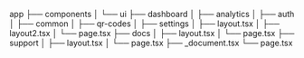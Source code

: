 app
├── components
│   └── ui
├── dashboard
│   ├── analytics
│   ├── auth
│   ├── common
│   ├── qr-codes
│   ├── settings
│   ├── layout.tsx
│   ├── layout2.tsx
│   └── page.tsx
├── docs
│   ├── layout.tsx
│   └── page.tsx
├── support
│   ├── layout.tsx
│   └── page.tsx
├── _document.tsx
└── page.tsx